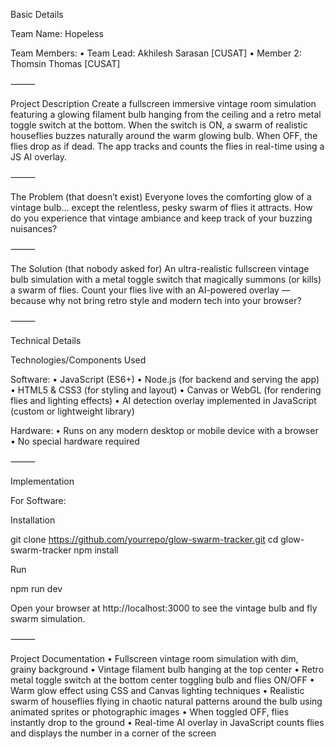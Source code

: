 

Basic Details

Team Name: Hopeless

Team Members:
	•	Team Lead: Akhilesh Sarasan [CUSAT]
	•	Member 2: Thomsin Thomas [CUSAT]
	

⸻

Project Description
Create a fullscreen immersive vintage room simulation featuring a glowing filament bulb hanging from the ceiling and a retro metal toggle switch at the bottom. When the switch is ON, a swarm of realistic houseflies buzzes naturally around the warm glowing bulb. When OFF, the flies drop as if dead. The app tracks and counts the flies in real-time using a JS AI overlay.

⸻

The Problem (that doesn’t exist)
Everyone loves the comforting glow of a vintage bulb… except the relentless, pesky swarm of flies it attracts. How do you experience that vintage ambiance and keep track of your buzzing nuisances?

⸻

The Solution (that nobody asked for)
An ultra-realistic fullscreen vintage bulb simulation with a metal toggle switch that magically summons (or kills) a swarm of flies. Count your flies live with an AI-powered overlay — because why not bring retro style and modern tech into your browser?

⸻

Technical Details

Technologies/Components Used

Software:
	•	JavaScript (ES6+)
	•	Node.js (for backend and serving the app)
	•	HTML5 & CSS3 (for styling and layout)
	•	Canvas or WebGL (for rendering flies and lighting effects)
	•	AI detection overlay implemented in JavaScript (custom or lightweight library)

Hardware:
	•	Runs on any modern desktop or mobile device with a browser
	•	No special hardware required

⸻

Implementation

For Software:

Installation

git clone https://github.com/yourrepo/glow-swarm-tracker.git
cd glow-swarm-tracker
npm install

Run

npm run dev

Open your browser at http://localhost:3000 to see the vintage bulb and fly swarm simulation.

⸻

Project Documentation
	•	Fullscreen vintage room simulation with dim, grainy background
	•	Vintage filament bulb hanging at the top center
	•	Retro metal toggle switch at the bottom center toggling bulb and flies ON/OFF
	•	Warm glow effect using CSS and Canvas lighting techniques
	•	Realistic swarm of houseflies flying in chaotic natural patterns around the bulb using animated sprites or photographic images
	•	When toggled OFF, flies instantly drop to the ground
	•	Real-time AI overlay in JavaScript counts flies and displays the number in a corner of the screen
